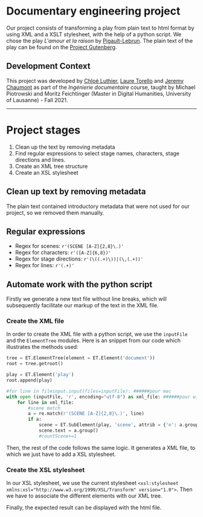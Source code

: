 # Documentary engineering project
Our project consists of transforming a play from plain text to html format by using XML and a XSLT stylesheet, with the help of a python script. We chose the play _L'amour et la raison_ by [Pigault-Lebrun](https://fr.wikipedia.org/wiki/Pigault-Lebrun). The plain text of the play can be found on the [Project Gutenberg](https://www.gutenberg.org/ebooks/26810).


## Development Context
This project was developed by [Chloé Luthier](https://github.com/cluthier), [Laure Torello](https://github.com/ltorello) and [Jeremy Chaumont](https://github.com/jerchaumont) as part of the _Ingénierie documentaire_ course, taught by Michael Piotrowski and Moritz Feichtinger (Master in Digital Humanities, University of Lausanne) - Fall 2021.

---

# Project stages
1. Clean up the text by removing metadata
2. Find regular expressions to select stage names, characters,
stage directions and lines.
3. Create an XML tree structure
4. Create an XSL stylesheet

## Clean up text by removing metadata
The plain text contained introductory metadata that were not used for our project,
so we removed them manually.

## Regular expressions
- Regex for scenes: `r'(SCENE [A-Z]{2,8}\.)'`
- Regex for characters: `r'([A-Z]{6,8})'`
- Regex for stage directions: `r'(\((.+)\))|(\,(.+))'`
- Regex for lines: `r'(.+)'`

## Automate work with the python script
Firstly we generate a new text file without line breaks, which will subsequently facilitate our markup of the text in the XML file.
### Create the XML file
In order to create the XML file with a python script, we use the `inputFile` and the `ElementTree` modules. Here is an snippet from our code which illustrates the methods used:
```python
tree = ET.ElementTree(element = ET.Element('document'))
root = tree.getroot()

play = ET.Element('play')
root.append(play)

#for line in fileinput.input(files=inputFile): ######pour mac
with open (inputFile, 'r', encoding="utf-8") as xml_file: ######pour windows
    for line in xml_file:
        #scene match
        a = re.match(r'(SCENE [A-Z]{2,8}\.)', line)
        if a:
            scene = ET.SubElement(play, 'scene', attrib = {'n': a.group()})
            scene.text = a.group()
            #countScene+=1
```  
Then, the rest of the code follows the same logic. It generates a XML file, to which we just have to add a XSL stylesheet.  

### Create the XSL stylesheet
In our XSL stylesheet, we use the current stylesheet `<xsl:stylesheet xmlns:xsl="http://www.w3.org/1999/XSL/Transform" version="1.0">`. Then we have to associate the different elements with our XML tree. 

Finally, the expected result can be displayed with the html file.

